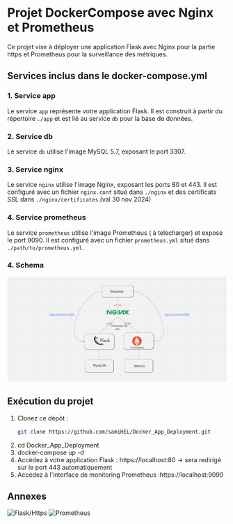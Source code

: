 # Projet DockerCompose avec Nginx et Prometheus

Ce projet vise à déployer une application Flask avec Nginx pour la partie https et Prometheus pour la surveillance des métriques.

## Services inclus dans le docker-compose.yml

### 1. Service app

Le service `app` représente votre application Flask. Il est construit à partir du répertoire `./app` et est lié au service `db` pour la base de données.

### 2. Service db

Le service `db` utilise l'image MySQL 5.7, exposant le port 3307.

### 3. Service nginx

Le service `nginx` utilise l'image Nginx, exposant les ports 80 et 443. Il est configuré avec un fichier `nginx.conf` situé dans `./nginx` et des certificats SSL dans `./nginx/certificates`.(val 30 nov 2024)

### 4. Service prometheus

Le service `prometheus` utilise l'image Prometheus ( à telecharger) et expose le port 9090. Il est configuré avec un fichier `prometheus.yml` situé dans `./path/to/prometheus.yml`. 

### 4. Schema
![Architecture](images/schema_base_appli2.png)

## Exécution du projet

1. Clonez ce dépôt :
   ```bash
   git clone https://github.com/samiHEL/Docker_App_Deployment.git
2. cd Docker_App_Deployment
3. docker-compose up -d
4. Accédez à votre application Flask : https://localhost:80 -> sera redirigé sur le port 443 automatiquement 
5. Accédez à l'interface de monitoring Prometheus :https://localhost:9090

## Annexes

![Flask/Https](images/https_usage.png)
![Prometheus](images/usage_prom.png)










